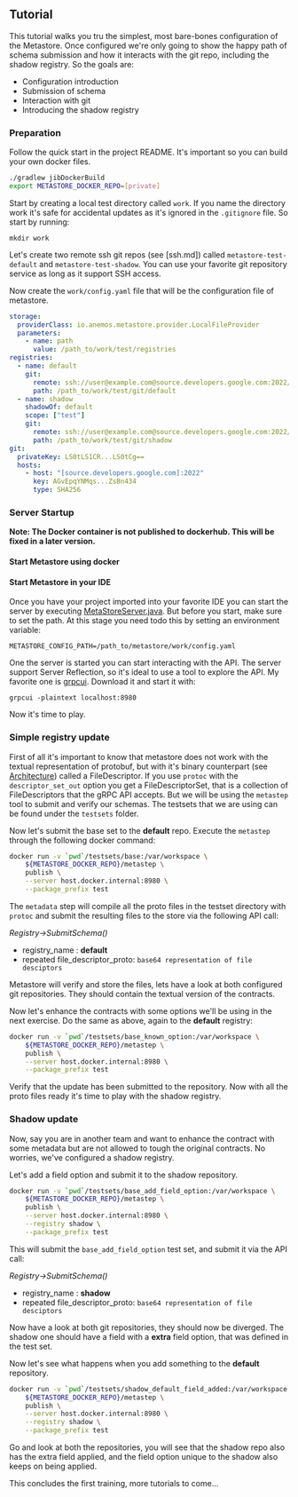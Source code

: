 ## Tutorial

This tutorial walks you tru the simplest, most bare-bones configuration of 
the Metastore. Once configured we're only going to show the happy path of schema 
submission and how it interacts with the git repo, including the shadow registry.
So the goals are:

* Configuration introduction
* Submission of schema
* Interaction with git
* Introducing the shadow registry

### Preparation

Follow the quick start in the project README. It's important so you can build your
own docker files.

```bash
./gradlew jibDockerBuild
export METASTORE_DOCKER_REPO=[private]
```


Start by creating a local test directory called `work`. If you
name the directory work it's safe for accidental updates as it's ignored in the 
`.gitignore` file. So start by running: 

`mkdir work`

Let's create two remote ssh git repos (see [ssh.md]) called `metastore-test-default`
and `metastore-test-shadow`. You can use your favorite git repository service as
long as it support SSH access.

Now create the `work/config.yaml` file that will be the configuration file of
metastore.

```yaml
storage:
  providerClass: io.anemos.metastore.provider.LocalFileProvider
  parameters:
    - name: path
      value: /path_to/work/test/registries
registries:
  - name: default
    git:
      remote: ssh://user@example.com@source.developers.google.com:2022/p/example-project/r/metastore-test-default
      path: /path_to/work/test/git/default
  - name: shadow
    shadowOf: default
    scope: ["test"]
    git:
      remote: ssh://user@example.com@source.developers.google.com:2022/p/example-project/r/metastore-test-shadow
      path: /path_to/work/test/git/shadow
git:
  privateKey: LS0tLS1CR...LS0tCg==
  hosts:
    - host: "[source.developers.google.com]:2022"
      key: AGvEpqYNMqs...ZsBn434
      type: SHA256
```

### Server Startup

**Note: The Docker container is not published to dockerhub. This will be fixed in a 
later version.**

#### Start Metastore using docker



#### Start Metastore in your IDE 
Once you have your project imported into your favorite IDE you can start the server
by executing 
[MetaStoreServer.java](../server/src/main/java/io/anemos/metastore/MetaStoreServer.java).
But before you start, make sure to set the path. At this stage you need todo this
by setting an environment variable:

`METASTORE_CONFIG_PATH=/path_to/metastore/work/config.yaml`

One the server is started you can start interacting with the API. The server support
Server Reflection, so it's ideal to use a tool to explore the API. My favorite one is
[grpcui](https://github.com/fullstorydev/grpcui). Download it and start it with:

`grpcui -plaintext localhost:8980`

Now it's time to play.

### Simple registry update

First of all it's important to know that metastore does not work with the textual
representation of protobuf, but with it's binary counterpart 
(see [Architecture](architecture.md)) called a FileDescriptor. If you use `protoc`
with the `descriptor_set_out` option you get a FileDescriptorSet, that is a collection
of FileDescriptors that the gRPC API accepts. But we will be using the `metastep` tool
to submit and verify our schemas. The testsets that we are using can be found under the
`testsets` folder.

Now let's submit the base set to the **default** repo. Execute the `metastep` through
the following docker command:

```bash
docker run -v `pwd`/testsets/base:/var/workspace \
    ${METASTORE_DOCKER_REPO}/metastep \
    publish \
    --server host.docker.internal:8980 \
    --package_prefix test
```

The `metadata` step will compile all the proto files in the testset directory with
`protoc` and submit the resulting files to the store via the following API call:

*Registry->SubmitSchema()*

* registry_name : **default**
* repeated file_descriptor_proto: `base64 representation of file desciptors`

Metastore will verify and store the files, lets have a look at both configured git
repositories. They should contain the textual version of the contracts.

Now let's enhance the contracts with some options we'll be using in the next
exercise. Do the same as above, again to the **default** registry:

```bash
docker run -v `pwd`/testsets/base_known_option:/var/workspace \
    ${METASTORE_DOCKER_REPO}/metastep \
    publish \
    --server host.docker.internal:8980 \
    --package_prefix test
```

Verify that the update has been submitted to the repository. Now with all the proto
files ready it's time to play with the shadow registry.

### Shadow update

Now, say you are in another team and want to enhance the contract with some metadata
but are not allowed to tough the original contracts. No worries, we've configured
a shadow registry.

Let's add a field option and submit it to the shadow repository.


```bash
docker run -v `pwd`/testsets/base_add_field_option:/var/workspace \
    ${METASTORE_DOCKER_REPO}/metastep \
    publish \
    --server host.docker.internal:8980 \
    --registry shadow \
    --package_prefix test
```

This will submit the `base_add_field_option` test set, and submit it via the API
call:

*Registry->SubmitSchema()*

* registry_name : **shadow**
* repeated file_descriptor_proto: `base64 representation of file desciptors`

Now have a look at both git repositories, they should now be diverged. The shadow
one should have a field with a **extra** field option, that was defined in the
test set.

Now let's see what happens when you add something to the **default** repository.

```bash
docker run -v `pwd`/testsets/shadow_default_field_added:/var/workspace \
    ${METASTORE_DOCKER_REPO}/metastep \
    publish \
    --server host.docker.internal:8980 \
    --registry shadow \
    --package_prefix test
```

Go and look at both the repositories, you will see that the shadow repo also has
the extra field applied, and the field option unique to the shadow also keeps on
being applied.

This concludes the first training, more tutorials to come...